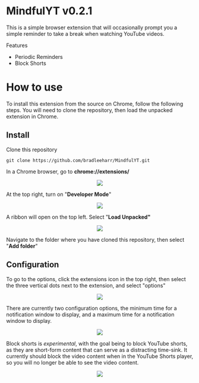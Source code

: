 # MindfulYT v0.2.1
This is a simple browser extension that will occasionally prompt you a simple reminder to take a break when watching YouTube videos. 

Features

* Periodic Reminders
* Block Shorts


# How to use

To install this extension from the source on Chrome, follow the following steps. You will need to clone the repository, then load the unpacked extension in Chrome.

## Install

Clone this repository
```
git clone https://github.com/bradleeharr/MindfulYT.git
```
In a Chrome browser, go to **chrome://extensions/**
<p align="center">
 <img src="https://github.com/user-attachments/assets/fcc0df47-4ff7-44aa-92db-5a00fdd2e409">
</p>

At the top right, turn on "**Developer Mode**"
<p align="center">
  <img src="https://github.com/user-attachments/assets/be011f31-0ed7-4ed4-a696-3a09a1ea0951">
</p>

A ribbon will open on the top left. Select "**Load Unpacked"**
<p align="center">
  <img src="https://github.com/user-attachments/assets/472bb63b-fb05-4c6f-9c4e-044cc5f9fa10">
</p>

Navigate to the folder where you have cloned this repository, then select "**Add folder**"

## Configuration

To go to the options, click the extensions icon in the top right, then select the three vertical dots next to the extension, and select "options"

<p align="center">
 <img src="https://github.com/user-attachments/assets/a14d325b-fada-434d-b4c7-17aceb20781b">
</p>

There are currently two configuration options, the minimum time for a notification window to display, and a maximum time for a notification window to display. 

<p align="center">
 <img src="https://github.com/user-attachments/assets/44e80427-0687-4785-bafa-f691a1c57b20">
</p>

Block shorts is _experimental_, with the goal being to block YouTube shorts, as they are short-form content that can serve as a distracting time-sink. It currently should block the video content when in the YouTube Shorts player, so you will no longer be able to see the video content.

<p align="center">
  <img src="https://github.com/user-attachments/assets/6fcb99ef-ac4e-495b-9f90-13e8a9b5e178">
</p>

